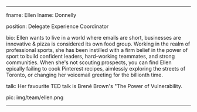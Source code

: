 ---

fname: Ellen
lname: Donnelly

position: Delegate Experience Coordinator

bio: Ellen wants to live in a world where emails are short, businesses are innovative & pizza is considered its own food group. Working in the realm of professional sports, she has been instilled with a firm belief in the power of sport to build confident leaders, hard-working teammates, and strong communities. When she's not scouting prospects, you can find Ellen epically failing to cook Pinterest recipes, aimlessly exploring the streets of Toronto, or changing her voicemail greeting for the billionth time.

talk: Her favourite TED talk is Brené Brown's "The Power of Vulnerability.

pic:  img/team/ellen.png

---